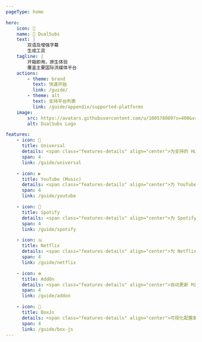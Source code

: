 ```yaml
---
pageType: home

hero:
    icon: 🍿️
    name: 🍿️ DualSubs
    text: |
        双语及增强字幕
        生成工具
    tagline: |
        开箱即用，原生体验
        覆盖主要国际流媒体平台
    actions:
        - theme: brand
          text: 快速开始
          link: /guide/
        - theme: alt
          text: 支持平台列表
          link: /guide/appendix/supported-platforms
    image:
        src: https://avatars.githubusercontent.com/u/100578089?s=400&v=4
        alt: DualSubs Logo

features:
    - icon: 🔣
      title: Universal
      details: <span class="features-details" align="center">为支持的 HLS 平台添加双语字幕选项</span>
      span: 4
      link: /guide/universal

    - icon: ▶️
      title: YouTube (Music)
      details: <span class="features-details" align="center">为 YouTube 的`字幕(自动翻译)`解锁全语言选项<br>为 YouTube 添加双语字幕支持<br>为 YouTube Music 添加双语翻译歌词</span>
      span: 4
      link: /guide/youtube

    - icon: 🎵
      title: Spotify
      details: <span class="features-details" align="center">为 Spotify 提供`歌词翻译`及`外部歌词`补全功能</span>
      span: 4
      link: /guide/spotify

    - icon: 🇳
      title: Netflix
      details: <span class="features-details" align="center">为 Netflix 添加双语`翻译字幕`</span>
      span: 4
      link: /guide/netflix

    - icon: ➕
      title: AddOn
      details: <span class="features-details" align="center">自动更新 Microsoft Translate Token<br>为 Akamaized.net 流媒体解决方案提供双语字幕选项</span>
      span: 4
      link: /guide/addon

    - icon: 🧰
      title: BoxJs
      details: <span class="features-details" align="center">可视化配置面板</span>
      span: 4
      link: /guide/box-js
---
```

